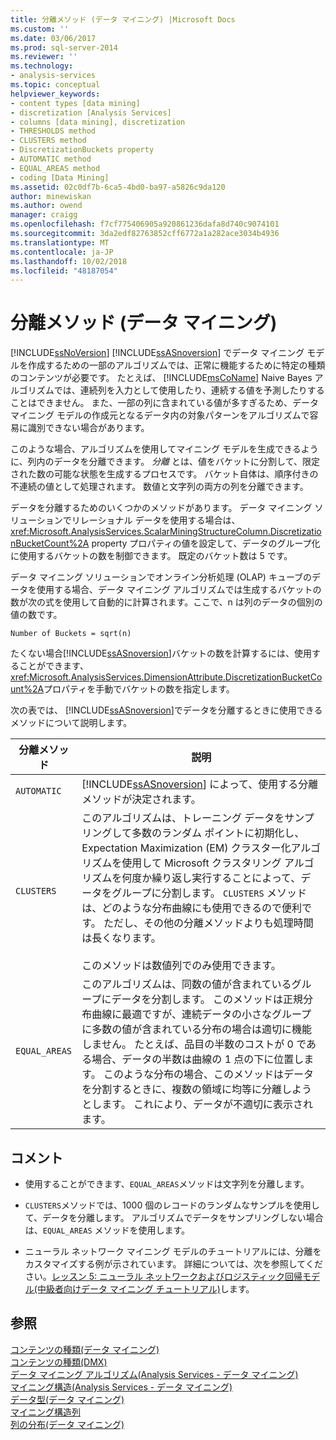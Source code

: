```yaml
---
title: 分離メソッド (データ マイニング) |Microsoft Docs
ms.custom: ''
ms.date: 03/06/2017
ms.prod: sql-server-2014
ms.reviewer: ''
ms.technology:
- analysis-services
ms.topic: conceptual
helpviewer_keywords:
- content types [data mining]
- discretization [Analysis Services]
- columns [data mining], discretization
- THRESHOLDS method
- CLUSTERS method
- DiscretizationBuckets property
- AUTOMATIC method
- EQUAL_AREAS method
- coding [Data Mining]
ms.assetid: 02c0df7b-6ca5-4bd0-ba97-a5826c9da120
author: minewiskan
ms.author: owend
manager: craigg
ms.openlocfilehash: f7cf775406905a920861236dafa8d740c9074101
ms.sourcegitcommit: 3da2edf82763852cff6772a1a282ace3034b4936
ms.translationtype: MT
ms.contentlocale: ja-JP
ms.lasthandoff: 10/02/2018
ms.locfileid: "48187054"
---
```

# <a name="discretization-methods-data-mining"></a>分離メソッド (データ マイニング)
  [!INCLUDE[ssNoVersion](../../includes/ssnoversion-md.md)] [!INCLUDE[ssASnoversion](../../includes/ssasnoversion-md.md)] でデータ マイニング モデルを作成するための一部のアルゴリズムでは、正常に機能するために特定の種類のコンテンツが必要です。 たとえば、 [!INCLUDE[msCoName](../../includes/msconame-md.md)] Naive Bayes アルゴリズムでは、連続列を入力として使用したり、連続する値を予測したりすることはできません。 また、一部の列に含まれている値が多すぎるため、データ マイニング モデルの作成元となるデータ内の対象パターンをアルゴリズムで容易に識別できない場合があります。  
  
 このような場合、アルゴリズムを使用してマイニング モデルを生成できるように、列内のデータを分離できます。 *分離* とは、値をバケットに分割して、限定された数の可能な状態を生成するプロセスです。 バケット自体は、順序付きの不連続の値として処理されます。 数値と文字列の両方の列を分離できます。  
  
 データを分離するためのいくつかのメソッドがあります。 データ マイニング ソリューションでリレーショナル データを使用する場合は、 <xref:Microsoft.AnalysisServices.ScalarMiningStructureColumn.DiscretizationBucketCount%2A> property プロパティの値を設定して、データのグループ化に使用するバケットの数を制御できます。 既定のバケット数は 5 です。  
  
 データ マイニング ソリューションでオンライン分析処理 (OLAP) キューブのデータを使用する場合、データ マイニング アルゴリズムでは生成するバケットの数が次の式を使用して自動的に計算されます。ここで、n は列のデータの個別の値の数です。  
  
 `Number of Buckets = sqrt(n)`  
  
 たくない場合[!INCLUDE[ssASnoversion](../../includes/ssasnoversion-md.md)]バケットの数を計算するには、使用することができます、<xref:Microsoft.AnalysisServices.DimensionAttribute.DiscretizationBucketCount%2A>プロパティを手動でバケットの数を指定します。  
  
 次の表では、 [!INCLUDE[ssASnoversion](../../includes/ssasnoversion-md.md)]でデータを分離するときに使用できるメソッドについて説明します。  
  
|分離メソッド|説明|  
|---------------------------|-----------------|  
|`AUTOMATIC`|[!INCLUDE[ssASnoversion](../../includes/ssasnoversion-md.md)] によって、使用する分離メソッドが決定されます。|  
|`CLUSTERS`|このアルゴリズムは、トレーニング データをサンプリングして多数のランダム ポイントに初期化し、Expectation Maximization (EM) クラスター化アルゴリズムを使用して Microsoft クラスタリング アルゴリズムを何度か繰り返し実行することによって、データをグループに分割します。 `CLUSTERS` メソッドは、どのような分布曲線にも使用できるので便利です。 ただし、その他の分離メソッドよりも処理時間は長くなります。<br /><br /> このメソッドは数値列でのみ使用できます。|  
|`EQUAL_AREAS`|このアルゴリズムは、同数の値が含まれているグループにデータを分割します。 このメソッドは正規分布曲線に最適ですが、連続データの小さなグループに多数の値が含まれている分布の場合は適切に機能しません。 たとえば、品目の半数のコストが 0 である場合、データの半数は曲線の 1 点の下に位置します。 このような分布の場合、このメソッドはデータを分割するときに、複数の領域に均等に分離しようとします。 これにより、データが不適切に表示されます。|  
  
## <a name="remarks"></a>コメント  
  
-   使用することができます、`EQUAL_AREAS`メソッドは文字列を分離します。  
  
-   `CLUSTERS`メソッドでは、1000 個のレコードのランダムなサンプルを使用して、データを分離します。 アルゴリズムでデータをサンプリングしない場合は、`EQUAL_AREAS` メソッドを使用します。  
  
-   ニューラル ネットワーク マイニング モデルのチュートリアルには、分離をカスタマイズする例が示されています。 詳細については、次を参照してください。[レッスン 5: ニューラル ネットワークおよびロジスティック回帰モデル&#40;中級者向けデータ マイニング チュートリアル&#41;](../../tutorials/lesson-5-build-models-intermediate-data-mining-tutorial.md)します。  
  
## <a name="see-also"></a>参照  
 [コンテンツの種類&#40;データ マイニング&#41;](content-types-data-mining.md)   
 [コンテンツの種類&#40;DMX&#41;](/sql/dmx/content-types-dmx)   
 [データ マイニング アルゴリズム&#40;Analysis Services - データ マイニング&#41;](data-mining-algorithms-analysis-services-data-mining.md)   
 [マイニング構造&#40;Analysis Services - データ マイニング&#41;](mining-structures-analysis-services-data-mining.md)   
 [データ型&#40;データ マイニング&#41;](data-types-data-mining.md)   
 [マイニング構造列](mining-structure-columns.md)   
 [列の分布&#40;データ マイニング&#41;](column-distributions-data-mining.md)  
  
  

